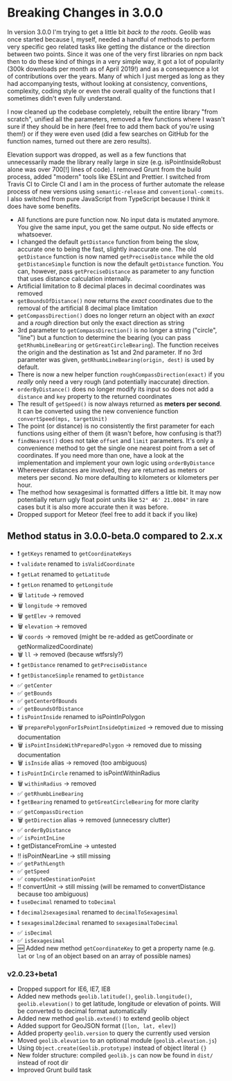 # Breaking Changes in 3.0.0

In version 3.0.0 I'm trying to get a little bit _back to the roots_. Geolib was once started because I, myself, needed a handful of methods to perform very specific geo related tasks like getting the distance or the direction between two points. Since it was one of the very first libraries on npm back then to do these kind of things in a very simple way, it got a lot of popularity (300k downloads per month as of April 2019!) and as a consequence a lot of contributions over the years. Many of which I just merged as long as they had accompanying tests, without looking at consistency, conventions, complexity, coding style or even the overall quality of the functions that I sometimes didn't even fully understand.

I now cleaned up the codebase completely, rebuilt the entire library "from scratch", unified all the parameters, removed a few functions where I wasn't sure if they should be in here (feel free to add them back of you're using them!) or if they were even used (did a few searches on GitHub for the function names, turned out there are zero results).

Elevation support was dropped, as well as a few functions that unnecessarily made the library really large in size (e.g. isPointInsideRobust alone was over 700[!] lines of code). I removed Grunt from the build process, added "modern" tools like ESLint and Prettier. I switched from Travis CI to Circle CI and I am in the process of further automate the release process of new versions using `semantic-release` and `conventional-commits`. I also switched from pure JavaScript from TypeScript because I think it does have some benefits.

-   All functions are pure function now. No input data is mutated anymore. You give the same input, you get the same output. No side effects or whatsoever.
-   I changed the default `getDistance` function from being the slow, accurate one to being the fast, slightly inaccurate one. The old `getDistance` function is now named `getPreciseDistance` while the old `getDistanceSimple` function is now the default `getDistance` function. You can, however, pass `getPreciseDistance` as parameter to any function that uses distance calculation internally.
-   Artificial limitation to 8 decimal places in decimal coordinates was removed
-   `getBoundsOfDistance()` now returns the _exact_ coordinates due to the removal of the artificial 8 decimal place limitation
-   `getCompassDirection()` does no longer return an object with an _exact_ and a _rough_ direction but only the exact direction as string
-   3rd parameter to `getCompassDirection()` is no longer a string ("circle", "line") but a function to determine the bearing (you can pass `getRhumbLineBearing` or `getGreatCircleBearing`). The function receives the origin and the destination as 1st and 2nd parameter. If no 3rd parameter was given, `getRhumbLineBearing(origin, dest)` is used by default.
-   There is now a new helper function `roughCompassDirection(exact)` if you _really_ only need a very rough (and potentially inaccurate) direction.
-   `orderByDistance()` does no longer modify its input so does not add a `distance` and `key` property to the returned coordinates
-   The result of `getSpeed()` is now always returned as **meters per second**. It can be converted using the new convenience function `convertSpeed(mps, targetUnit)`
-   The point (or distance) is no consistently the first parameter for each functions using either of them (it wasn't before, how confusing is that?)
-   `findNearest()` does not take `offset` and `limit` parameters. It's only a convenience method to get the single one nearest point from a set of coordinates. If you need more than one, have a look at the implementation and implement your own logic using `orderByDistance`
-   Whereever distances are involved, they are returned as meters or meters per second. No more defaulting to kilometers or kilometers per hour.
-   The method how sexagesimal is formatted differs a little bit. It may now potentially return ugly float point units like `52° 46' 21.0004"` in rare cases but it is also more accurate then it was before.
-   Dropped support for Meteor (feel free to add it back if you like)

## Method status in 3.0.0-beta.0 compared to 2.x.x

-   ❗ `getKeys` renamed to `getCoordinateKeys`
-   ❗ `validate` renamed to `isValidCoordinate`
-   ❗ `getLat` renamed to `getLatitude`
-   ❗ `getLon` renamed to `getLongitude`
-   🗑 `latitude` -> removed
-   🗑 `longitude` -> removed
-   🗑 `getElev` -> removed
-   🗑 `elevation` -> removed
-   🗑 `coords` -> removed (might be re-added as getCoordinate or getNormalizedCoordinate)
-   🗑 `ll` -> removed (because wtfsrsly?)
-   ❗ `getDistance` renamed to `getPreciseDistance`
-   ❗ `getDistanceSimple` renamed to `getDistance`
-   ✅ `getCenter`
-   ✅ `getBounds`
-   ✅ `getCenterOfBounds`
-   ✅ `getBoundsOfDistance`
-   ❗ `isPointInside` renamed to isPointInPolygon
-   🗑 `preparePolygonForIsPointInsideOptimized` -> removed due to missing documentation
-   🗑 `isPointInsideWithPreparedPolygon` -> removed due to missing documentation
-   🗑 `isInside` alias -> removed (too ambiguous)
-   ❗ `isPointInCircle` renamed to isPointWithinRadius
-   🗑 `withinRadius` -> removed
-   ✅ `getRhumbLineBearing`
-   ❗ `getBearing` renamed to `getGreatCircleBearing` for more clarity
-   ✅ `getCompassDirection`
-   🗑 `getDirection` alias -> removed (unnecessry clutter)
-   ✅ `orderByDistance`
-   ✅ `isPointInLine`
-   ❗ getDistanceFromLine -> untested
-   ‼ isPointNearLine -> still missing
-   ✅ `getPathLength`
-   ✅ `getSpeed`
-   ✅ `computeDestinationPoint`
-   ‼ convertUnit -> still missing (will be remamed to convertDistance because too ambiguous)
-   ❗ `useDecimal` renamed to `toDecimal`
-   ❗ `decimal2sexagesimal` renamed to `decimalToSexagesimal`
-   ❗ `sexagesimal2decimal` renamed to `sexagesimalToDecimal`
-   ✅ `isDecimal`
-   ✅ `isSexagesimal`
-   🆕 Added new method `getCoordinateKey` to get a property name (e.g. `lat` or `lng` of an object based on an array of possible names)

### v2.0.23+beta1

-   Dropped support for IE6, IE7, IE8
-   Added new methods `geolib.latitude()`, `geolib.longitude()`, `geolib.elevation()` to get latitude, longitude or elevation of points. Will be converted to decimal format automatically
-   Added new method `geolib.extend()` to extend geolib object
-   Added support for GeoJSON format (`[lon, lat, elev]`)
-   Added property `geolib.version` to query the currently used version
-   Moved `geolib.elevation` to an optional module (`geolib.elevation.js`)
-   Using `Object.create(Geolib.prototype)` instead of object literal `{}`
-   New folder structure: compiled `geolib.js` can now be found in `dist/` instead of root dir
-   Improved Grunt build task
